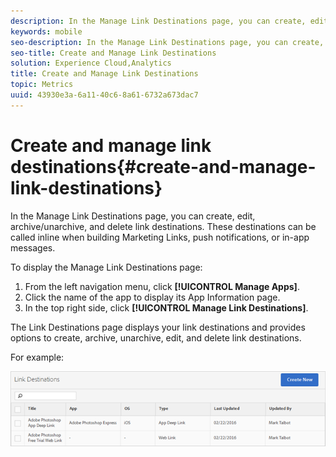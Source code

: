 ```yaml
---
description: In the Manage Link Destinations page, you can create, edit, archive/unarchive, and delete link destinations. These destinations can be called inline when building Marketing Links, push notifications, or in-app messages.
keywords: mobile
seo-description: In the Manage Link Destinations page, you can create, edit, archive/unarchive, and delete link destinations. These destinations can be called inline when building Marketing Links, push notifications, or in-app messages.
seo-title: Create and Manage Link Destinations
solution: Experience Cloud,Analytics
title: Create and Manage Link Destinations
topic: Metrics
uuid: 43930e3a-6a11-40c6-8a61-6732a673dac7
---
```


# Create and manage link destinations{#create-and-manage-link-destinations}

In the Manage Link Destinations page, you can create, edit, archive/unarchive, and delete link destinations. These destinations can be called inline when building Marketing Links, push notifications, or in-app messages.

To display the Manage Link Destinations page:

1. From the left navigation menu, click **[!UICONTROL Manage Apps]**. 
1. Click the name of the app to display its App Information page. 
1. In the top right side, click **[!UICONTROL Manage Link Destinations]**.

The Link Destinations page displays your link destinations and provides options to create, archive, unarchive, edit, and delete link destinations.

For example:

![](assets/link_destinations_list.png)

